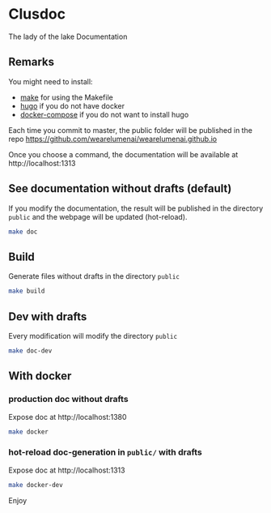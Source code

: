 # Clusdoc

The lady of the lake Documentation

## Remarks

You might need to install:
- [make](http://www.gnu.org/software/make/) for using the Makefile
- [hugo](https://gohugo.io/getting-started/quick-start/) if you do not have docker
- [docker-compose](https://docs.docker.com/compose/install/) if you do not want to install hugo

Each time you commit to master, the public folder will be published in the repo https://github.com/wearelumenai/wearelumenai.github.io

Once you choose a command, the documentation will be available at http://localhost:1313

## See documentation without drafts (default)

If you modify the documentation, the result will be published in the directory `public` and the webpage will be updated (hot-reload).

```bash
make doc
```

## Build

Generate files without drafts in the directory `public`

```bash
make build
```

## Dev with drafts

Every modification will modify the directory `public`

```bash
make doc-dev
```

## With docker

### production doc without drafts

Expose doc at http://localhost:1380

```bash
make docker
```

### hot-reload doc-generation in `public/` with drafts

Expose doc at http://localhost:1313

```bash
make docker-dev
```

Enjoy
